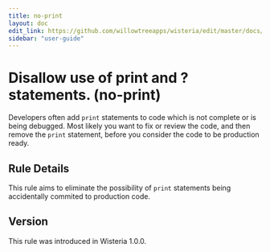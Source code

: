 ```yaml
---
title: no-print
layout: doc
edit_link: https://github.com/willowtreeapps/wisteria/edit/master/docs/user-guide/rules/no-print.md
sidebar: "user-guide"
---
```


# Disallow use of print and ? statements. (no-print)
Developers often add `print` statements to code which is not complete or is being debugged. Most likely you want to fix or review the code, and then remove the `print` statement, before you consider the code to be production ready.

## Rule Details
This rule aims to eliminate the possibility of `print` statements being accidentally commited to production code.

## Version
This rule was introduced in Wisteria 1.0.0.